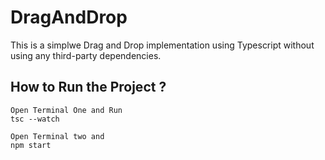 # DragAndDrop
This is a simplwe Drag and Drop implementation using Typescript without using any third-party dependencies.

## How to Run the Project ?
```
Open Terminal One and Run
tsc --watch

Open Terminal two and
npm start
```
